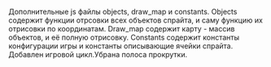Дополнительные js файлы objects, draw_map и constants.
Objects содержит функции отрсовки всех объектов спрайта, и саму функцию их отрисовки по координатам.
Draw_map содержит карту - массив объектов, и её полную отрисовку.
Constants содержит константы конфигурации игры и константы описывающие ячейки спрайта.
Добавлен игровой цикл.Убрана полоса прокрутки.
